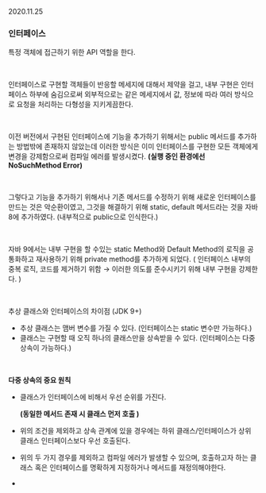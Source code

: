 2020.11.25

### 인터페이스
특정 객체에 접근하기 위한 API 역할을 한다.

<br/>

인터페이스로 구현할 객체들이 반응할 메세지에 대해서 제약을 걸고, 내부 구현은 인터페이스 하부에 숨김으로써 외부적으로는 같은 메세지에서 값, 정보에 따라 여러 방식으로 요청을 처리하는 다형성을 지키게끔한다.

<br/>

이전 버전에서 구현된 인터페이스에 기능을 추가하기 위해서는 public 메서드를 추가하는 방법밖에 존재하지 않았는데 이러한 방식은 이미 인터페이스를 구현한 모든 객체에게 변경을 강제함으로써 컴파일 에러를 발생시켰다. **(실행 중인 환경에선 NoSuchMethod Error)**

<br/>

그렇다고 기능을 추가하기 위해서나 기존 메서드를 수정하기 위해 새로운 인터페이스를 만드는 것은 악순환이였고, 그것을 해결하기 위해 static, default 메서드라는 것을 자바 8에 추가하였다. (내부적으로 public으로 인식한다.)

<br/>

자바 9에서는 내부 구현을 할 수있는 static Method와 Default Method의 로직을 공통화하고 재사용하기 위해 private method를 추가하게 되었다. ( 인터페이스 내부의 중복 로직, 코드를 제거하기 위함 → 이러한 의도를 준수시키기 위해 내부 구현을 강제한다. )   

<br/>

추상 클래스와 인터페이스의 차이점 (JDK 9+)

- 추상 클래스는 맴버 변수를 가질 수 있다. (인터페이스는 static 변수만 가능하다.)
- 클래스는 구현할 때 오직 하나의 클래스만을 상속받을 수 있다. (인터페이스는 다중 상속이 가능하다.)

<br/>

**다중 상속의 중요 원칙**

- 클래스가 인터페이스에 비해서 우선 순위를 가진다.

    **(동일한 메서드 존재 시 클래스 먼저 호출 )**

- 위의 조건을 제외하고 상속 관계에 있을 경우에는 하위 클래스/인터페이스가 상위 클래스 인터페이스보다 우선 호출된다.
- 위의 두 가지 경우를 제외하고 컴파일 에러가 발생할 수 있으며, 호출하고자 하는 클래스 혹은 인터페이스를 명확하게 지정하거나 메서드를 재정의해야한다.
- 